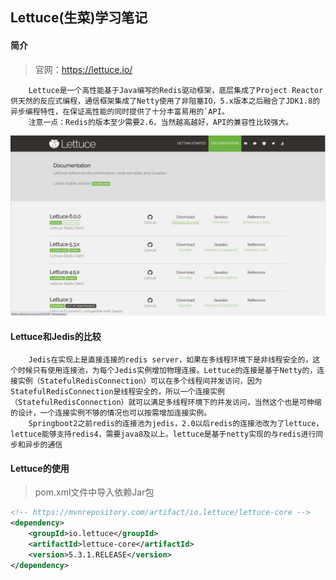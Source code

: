 ## Lettuce(生菜)学习笔记

#### 简介

> 官网：https://lettuce.io/

```TXT
	Lettuce是一个高性能基于Java编写的Redis驱动框架，底层集成了Project Reactor供天然的反应式编程，通信框架集成了Netty使用了非阻塞IO，5.x版本之后融合了JDK1.8的异步编程特性，在保证高性能的同时提供了十分丰富易用的`API。
	注意一点：Redis的版本至少需要2.6，当然越高越好，API的兼容性比较强大。
```

![官网截图](https://github.com/ZSSXL/Java_Study/blob/master/lettuce_demo/img/official.png)

#### Lettuce和Jedis的比较

```TXT
	Jedis在实现上是直接连接的redis server，如果在多线程环境下是非线程安全的，这个时候只有使用连接池，为每个Jedis实例增加物理连接。Lettuce的连接是基于Netty的，连接实例（StatefulRedisConnection）可以在多个线程间并发访问，因为StatefulRedisConnection是线程安全的，所以一个连接实例（StatefulRedisConnection）就可以满足多线程环境下的并发访问，当然这个也是可伸缩的设计，一个连接实例不够的情况也可以按需增加连接实例。
	Springboot2之前redis的连接池为jedis，2.0以后redis的连接池改为了lettuce，lettuce能够支持redis4，需要java8及以上。lettuce是基于netty实现的与redis进行同步和异步的通信
```

#### Lettuce的使用

> pom.xml文件中导入依赖Jar包

```XML
<!-- https://mvnrepository.com/artifact/io.lettuce/lettuce-core -->
<dependency>
    <groupId>io.lettuce</groupId>
    <artifactId>lettuce-core</artifactId>
    <version>5.3.1.RELEASE</version>
</dependency>
```

